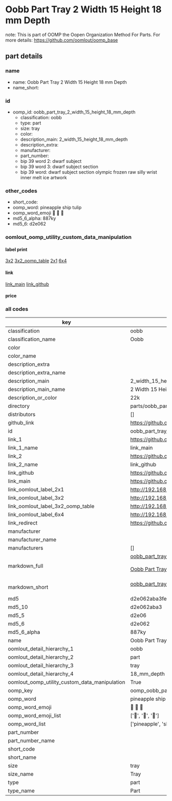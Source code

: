 # Oobb Part Tray 2 Width 15 Height 18 mm Depth  

note: This is part of OOMP the Oopen Organization Method For Parts. For more details: https://github.com/oomlout/oomp_base

##  part details
  







### name
* name: Oobb Part Tray 2 Width 15 Height 18 mm Depth
* name_short: 
### id
* oomp_id: oobb_part_tray_2_width_15_height_18_mm_depth
  * classification: oobb
  * type: part
  * size: tray
  * color: 
  * description_main: 2_width_15_height_18_mm_depth
  * description_extra: 
  * manufacturer: 
  * part_number: 
  * bip 39 word 2: dwarf subject
  * bip 39 word 3: dwarf subject section
  * bip 39 word: dwarf subject section olympic frozen raw silly wrist inner melt ice artwork

### other_codes
* short_code: 
* oomp_word: pineapple ship tulip
* oomp_word_emoji :pineapple: :ship: :tulip:
* md5_6_alpha: 887ky
* md5_6: d2e062






### oomlout_oomp_utility_custom_data_manipulation
#### label print
[3x2](http://192.168.1.245:1112/?label=oomp%20887ky)
[3x2_oomp_table](http://192.168.1.108:1112/?label=oomp%20887ky)
[2x1](http://192.168.1.242:1112/?label=oomp%20887ky)
[6x4](http://192.168.1.55:1112/?label=oomp%20887ky)    

#### link

[link_main](https://github.com/oomlout/oomlout_oomp_version_1_messy/tree/main/parts/oobb_part_tray_2_width_15_height_18_mm_depth) [link_github](https://github.com/oomlout/oomlout_oomp_version_1_messy/tree/main/parts/oobb_part_tray_2_width_15_height_18_mm_depth)                             

#### price







### all codes 
| key | value |  
| --- | --- |  
| classification | oobb |  
| classification_name | Oobb |  
| color |  |  
| color_name |  |  
| description_extra |  |  
| description_extra_name |  |  
| description_main | 2_width_15_height_18_mm_depth |  
| description_main_name | 2 Width 15 Height 18 mm Depth |  
| description_or_color | 22k |  
| directory | parts/oobb_part_tray_2_width_15_height_18_mm_depth |  
| distributors | [] |  
| github_link | https://github.com/oomlout/oomlout_oomp_part_src/tree/main/parts/oobb_part_tray_2_width_15_height_18_mm_depth |  
| id | oobb_part_tray_2_width_15_height_18_mm_depth |  
| link_1 | https://github.com/oomlout/oomlout_oomp_version_1_messy/tree/main/parts/oobb_part_tray_2_width_15_height_18_mm_depth |  
| link_1_name | link_main |  
| link_2 | https://github.com/oomlout/oomlout_oomp_version_1_messy/tree/main/parts/oobb_part_tray_2_width_15_height_18_mm_depth |  
| link_2_name | link_github |  
| link_github | https://github.com/oomlout/oomlout_oomp_version_1_messy/tree/main/parts/oobb_part_tray_2_width_15_height_18_mm_depth |  
| link_main | https://github.com/oomlout/oomlout_oomp_version_1_messy/tree/main/parts/oobb_part_tray_2_width_15_height_18_mm_depth |  
| link_oomlout_label_2x1 | http://192.168.1.242:1112/?label=oomp%20887ky |  
| link_oomlout_label_3x2 | http://192.168.1.245:1112/?label=oomp%20887ky |  
| link_oomlout_label_3x2_oomp_table | http://192.168.1.108:1112/?label=oomp%20887ky |  
| link_oomlout_label_6x4 | http://192.168.1.55:1112/?label=oomp%20887ky |  
| link_redirect | https://github.com/oomlout/oomlout_oomp_version_1_messy/tree/main/parts/oobb_part_tray_2_width_15_height_18_mm_depth |  
| manufacturer |  |  
| manufacturer_name |  |  
| manufacturers | [] |  
| markdown_full | [oobb_part_tray_2_width_15_height_18_mm_depth](none)<br>[](none)<br>[Oobb Part Tray 2 Width 15 Height 18 Mm Depth](none)<br><br> |  
| markdown_short | [oobb_part_tray_2_width_15_height_18_mm_depth](none)<br><br> |  
| md5 | d2e062aba3fe7916ca2ed9a58575fa25 |  
| md5_10 | d2e062aba3 |  
| md5_5 | d2e06 |  
| md5_6 | d2e062 |  
| md5_6_alpha | 887ky |  
| name | Oobb Part Tray 2 Width 15 Height 18 mm Depth |  
| oomlout_detail_hierarchy_1 | oobb |  
| oomlout_detail_hierarchy_2 | part |  
| oomlout_detail_hierarchy_3 | tray |  
| oomlout_detail_hierarchy_4 | 18_mm_depth |  
| oomlout_oomp_utility_custom_data_manipulation | True |  
| oomp_key | oomp_oobb_part_tray_2_width_15_height_18_mm_depth |  
| oomp_word | pineapple ship tulip |  
| oomp_word_emoji | :pineapple: :ship: :tulip: |  
| oomp_word_emoji_list | [':pineapple:', ':ship:', ':tulip:'] |  
| oomp_word_list | ['pineapple', 'ship', 'tulip'] |  
| part_number |  |  
| part_number_name |  |  
| short_code |  |  
| short_name |  |  
| size | tray |  
| size_name | Tray |  
| type | part |  
| type_name | Part |  
